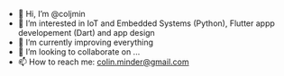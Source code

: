 - 👋 Hi, I’m @coljmin
- 👀 I’m interested in IoT and Embedded Systems (Python), Flutter appp developement (Dart) and app design
- 🌱 I’m currently improving everything
- 💞️ I’m looking to collaborate on ...
- 📫 How to reach me: colin.minder@gmail.com

<!---
coljmin/coljmin is a ✨ special ✨ repository because its `README.md` (this file) appears on your GitHub profile.
You can click the Preview link to take a look at your changes.
--->
